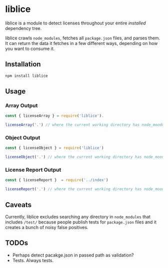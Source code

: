 # liblice

liblice is a module to detect licenses throughout your entire _installed_ dependency tree.

liblice crawls `node_modules`, fetches all `package.json` files, and parses them. It can return the data it fetches in a few different ways, depending on how you want to consume it.

## Installation

```bash
npm install liblice
```

## Usage

### Array Output

```js
const { licenseArray } = require('liblice').

licenseArray('.') // where the current working directory has node_moodules
```

### Object Output

```js
const { licenseObject } = require('liblice')

licenseObject('.') // where the current working directory has node_moodules
```

### License Report Output

```js
const { licenseReport }  = require('../index')

licenseReport('.') // where the current working directory has node_moodules
```

## Caveats

Currently, liblice excludes searching any directory in `node_modules` that includes `/test/` because people publish tests for `package.json` files and it creates a bunch of noisy false positives.

## TODOs

- Perhaps detect pacakge.json in passed path as validation?
- Tests. Always tests.
